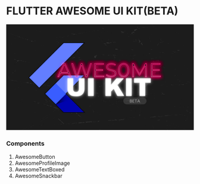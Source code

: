 # FLUTTER AWESOME UI KIT(BETA)

<img src="resources/futter_aweseom_ui_kit_beta.png" width="800" >


### Components
1. AwesomeButton
2. AwesomeProfileImage
3. AwesomeTextBoxed
4. AwesomeSnackbar
